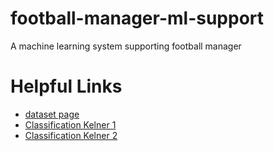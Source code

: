 # football-manager-ml-support
A machine learning system supporting football manager
# Helpful Links
 - [dataset page](https://www.kaggle.com/karangadiya/fifa19)
 - [Classification Kelner 1](https://www.kaggle.com/zwzzhong/position-classification-for-fifa-19-players)
 - [Classification Kelner 2](https://www.kaggle.com/ap1495/fifa-19-classification-regression) 
